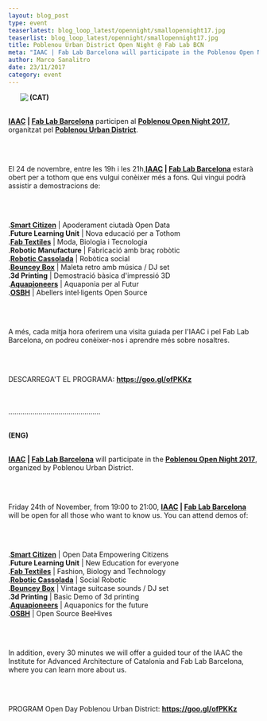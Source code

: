```yaml
---
layout: blog_post
type: event
teaserlatest: blog_loop_latest/opennight/smallopennight17.jpg
teaserlist: blog_loop_latest/opennight/smallopennight17.jpg
title: Poblenou Urban District Open Night @ Fab Lab BCN
meta: "IAAC | Fab Lab Barcelona will participate in the Poblenou Open Night 2017. Friday 24th of November, from 19:00 to 21:00, we will be open for all those who want to know us."
author: Marco Sanalitro
date: 23/11/2017
category: event
---
```


<ul><img src= "http://www.fablabbcn.org/img/blog/blog_loop_latest/opennight/opennight17.jpg" align="left"> </ul>

<strong>(CAT)</strong> <br><br>

<p><strong><a href="https://iaac.net/">IAAC</a> | <a href="https://fablabbcn.org/index.html">Fab Lab Barcelona</a></strong> participen al <strong><a href="https://goo.gl/ofPKKz">Poblenou Open Night 2017</a></strong>, organitzat pel <strong><a href="https://goo.gl/ofPKKz">Poblenou Urban District</a></strong>.</p><br><br>

<p>El 24 de novembre, entre les 19h i les 21h,<strong><a href="https://iaac.net/">IAAC</a> | <a href="https://fablabbcn.org/index.html">Fab Lab Barcelona</a></strong> estarà obert per a tothom que ens vulgui conèixer més a fons. Qui vingui podrà assistir a demostracions de:</p><br><br>

<p>.<strong><a href="https://smartcitizen.me/">Smart Citizen</a></strong> | Apoderament ciutadà Open Data<br>
.<strong>Future Learning Unit</strong> | Nova educació per a Tothom <br>
.<strong><a href="http://fabtextiles.org/">Fab Textiles</a></strong> | Moda, Biologia i Tecnologia<br>
.<strong>Robotic Manufacture</strong> | Fabricació amb braç robòtic<br>
.<strong><a href="https://www.youtube.com/watch?v=YV2OQjNbP9E">Robotic Cassolada</a></strong> | Robòtica social<br>
.<strong><a href="https://www.facebook.com/bounceybox/">Bouncey Box</a></strong> | Maleta retro amb música / DJ set<br>
.<strong>3d Printing</strong> | Demostració bàsica d'impressió 3D<br>
.<strong><a href="http://aquapioneers.io/">Aquapioneers</a></strong> | Aquaponia per al Futur <br>
.<strong><a href="https://www.osbeehives.com/">OSBH</a></strong> | Abellers intel·ligents Open Source </p><br><br>

<p>A més, cada mitja hora oferirem una visita guiada per l'IAAC i pel Fab Lab Barcelona, on podreu conèixer-nos i aprendre més sobre nosaltres.</p><br><br>

<p>DESCARREGA'T EL PROGRAMA: <strong><a href="https://goo.gl/ofPKKz">https://goo.gl/ofPKKz</a></strong></p><br><br>
..............................................<br><br>


<strong>(ENG)</strong> <br><br>

<p><strong><a href="https://iaac.net/">IAAC</a> | <a href="https://fablabbcn.org/index.html">Fab Lab Barcelona</a></strong> will participate in the <strong><a href="https://goo.gl/ofPKKz">Poblenou Open Night 2017</a></strong>, organized by Poblenou Urban District.</p><br><br>

<p>Friday 24th of November, from 19:00 to 21:00, <strong><a href="https://iaac.net/">IAAC</a> | <a href="https://fablabbcn.org/index.html">Fab Lab Barcelona</a></strong> will be open for all those who want to know us. You can attend demos of:</p><br><br>

<p>.<strong><a href="https://smartcitizen.me/">Smart Citizen</a></strong> | Open Data Empowering Citizens<br>
.<strong>Future Learning Unit</strong> | New Education for everyone<br>
.<strong><a href="http://fabtextiles.org/">Fab Textiles</a></strong> | Fashion, Biology and Technology <br>
.<strong><a href="https://www.youtube.com/watch?v=YV2OQjNbP9E">Robotic Cassolada</a></strong> | Social Robotic<br>
.<strong><a href="https://www.facebook.com/bounceybox/">Bouncey Box</a></strong> | Vintage suitcase sounds / DJ set<br>
.<strong>3d Printing</strong> | Basic Demo of 3d printing<br>
.<strong><a href="http://aquapioneers.io/">Aquapioneers</a></strong> | Aquaponics for the future<br>
.<strong><a href="https://www.osbeehives.com/">OSBH</a></strong> | Open Source BeeHives</p><br><br>

<p>In addition, every 30 minutes we will offer a guided tour of the IAAC the Institute for Advanced Architecture of Catalonia and Fab Lab Barcelona, where you can learn more about us.</p><br><br>

<p>PROGRAM Open Day Poblenou Urban District: <strong><a href="https://goo.gl/ofPKKz">https://goo.gl/ofPKKz</a></p></strong>

